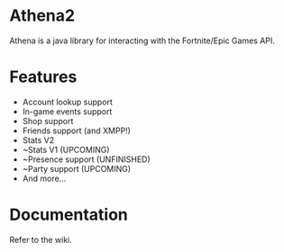 # Athena2
Athena is a java library for interacting with the Fortnite/Epic Games API.

# Features
- Account lookup support
- In-game events support
- Shop support
- Friends support (and XMPP!)
- Stats V2
- ~Stats V1 (UPCOMING)
- ~Presence support (UNFINISHED)
- ~Party support (UPCOMING)
- And more...

# Documentation
Refer to the wiki.
